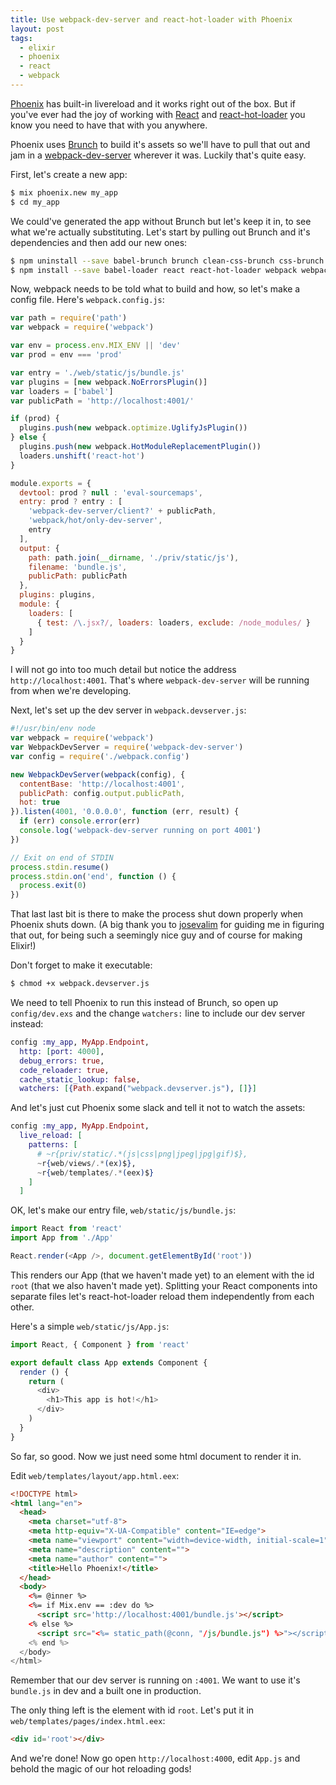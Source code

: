 ```yaml
---
title: Use webpack-dev-server and react-hot-loader with Phoenix
layout: post
tags:
  - elixir
  - phoenix
  - react
  - webpack
---
```

[Phoenix][] has built-in livereload and it works right out of the box. But if you've ever had the joy of working with [React][] and [react-hot-loader][] you know you need to have that with you anywhere.

Phoenix uses [Brunch][] to build it's assets so we'll have to pull that out and jam in a [webpack-dev-server][] wherever it was. Luckily that's quite easy.

First, let's create a new app:

```sh
$ mix phoenix.new my_app
$ cd my_app
```

We could've generated the app without Brunch but let's keep it in, to see what we're actually substituting.
Let's start by pulling out Brunch and it's dependencies and then add our new ones:

```sh
$ npm uninstall --save babel-brunch brunch clean-css-brunch css-brunch javascript-brunch sass-brunch uglify-js-brunch
$ npm install --save babel-loader react react-hot-loader webpack webpack-dev-server
```

Now, webpack needs to be told what to build and how, so let's make a config file. Here's `webpack.config.js`:

```javascript
var path = require('path')
var webpack = require('webpack')

var env = process.env.MIX_ENV || 'dev'
var prod = env === 'prod'

var entry = './web/static/js/bundle.js'
var plugins = [new webpack.NoErrorsPlugin()]
var loaders = ['babel']
var publicPath = 'http://localhost:4001/'

if (prod) {
  plugins.push(new webpack.optimize.UglifyJsPlugin())
} else {
  plugins.push(new webpack.HotModuleReplacementPlugin())
  loaders.unshift('react-hot')
}

module.exports = {
  devtool: prod ? null : 'eval-sourcemaps',
  entry: prod ? entry : [
    'webpack-dev-server/client?' + publicPath,
    'webpack/hot/only-dev-server',
    entry
  ],
  output: {
    path: path.join(__dirname, './priv/static/js'),
    filename: 'bundle.js',
    publicPath: publicPath
  },
  plugins: plugins,
  module: {
    loaders: [
      { test: /\.jsx?/, loaders: loaders, exclude: /node_modules/ }
    ]
  }
}
```

I will not go into too much detail but notice the address `http://localhost:4001`. That's where `webpack-dev-server` will be running from when we're developing.

Next, let's set up the dev server in `webpack.devserver.js`:

```js
#!/usr/bin/env node
var webpack = require('webpack')
var WebpackDevServer = require('webpack-dev-server')
var config = require('./webpack.config')

new WebpackDevServer(webpack(config), {
  contentBase: 'http://localhost:4001',
  publicPath: config.output.publicPath,
  hot: true
}).listen(4001, '0.0.0.0', function (err, result) {
  if (err) console.error(err)
  console.log('webpack-dev-server running on port 4001')
})

// Exit on end of STDIN
process.stdin.resume()
process.stdin.on('end', function () {
  process.exit(0)
})
```

That last last bit is there to make the process shut down properly when Phoenix shuts down. (A big thank you to [josevalim][] for guiding me in figuring that out, for being such a seemingly nice guy and of course for making Elixir!)

Don't forget to make it executable:

```sh
$ chmod +x webpack.devserver.js
```

We need to tell Phoenix to run this instead of Brunch, so open up `config/dev.exs` and the change `watchers:` line to include our dev server instead:

```elixir
config :my_app, MyApp.Endpoint,
  http: [port: 4000],
  debug_errors: true,
  code_reloader: true,
  cache_static_lookup: false,
  watchers: [{Path.expand("webpack.devserver.js"), []}]
```

And let's just cut Phoenix some slack and tell it not to watch the assets:

```elixir
config :my_app, MyApp.Endpoint,
  live_reload: [
    patterns: [
      # ~r{priv/static/.*(js|css|png|jpeg|jpg|gif)$},
      ~r{web/views/.*(ex)$},
      ~r{web/templates/.*(eex)$}
    ]
  ]
```

OK, let's make our entry file, `web/static/js/bundle.js`:

```js
import React from 'react'
import App from './App'

React.render(<App />, document.getElementById('root'))
```

This renders our App (that we haven't made yet) to an element with the id `root` (that we also haven't made yet). Splitting your React components into separate files let's react-hot-loader reload them independently from each other.

Here's a simple `web/static/js/App.js`:

```js
import React, { Component } from 'react'

export default class App extends Component {
  render () {
    return (
      <div>
        <h1>This app is hot!</h1>
      </div>
    )
  }
}
```

So far, so good. Now we just need some html document to render it in.

Edit `web/templates/layout/app.html.eex`:

```html
<!DOCTYPE html>
<html lang="en">
  <head>
    <meta charset="utf-8">
    <meta http-equiv="X-UA-Compatible" content="IE=edge">
    <meta name="viewport" content="width=device-width, initial-scale=1">
    <meta name="description" content="">
    <meta name="author" content="">
    <title>Hello Phoenix!</title>
  </head>
  <body>
    <%= @inner %>
    <%= if Mix.env == :dev do %>
      <script src='http://localhost:4001/bundle.js'></script>
    <% else %>
      <script src="<%= static_path(@conn, "/js/bundle.js") %>"></script>
    <% end %>
  </body>
</html>
```

Remember that our dev server is running on `:4001`. We want to use it's `bundle.js` in dev and a built one in production.

The only thing left is the element with id `root`. Let's put it in `web/templates/pages/index.html.eex`:

```html
<div id='root'></div>
```

And we're done! Now go open `http://localhost:4000`, edit `App.js` and behold the magic of our hot reloading gods!

[Phoenix]: http://www.phoenixframework.org
[React]: https://github.com/facebook/react
[react-hot-loader]: https://gaearon.github.io/react-hot-loader/
[Brunch]: http://brunch.io
[josevalim]: http://twitter.com/josevalim
[webpack-dev-server]: http://webpack.github.io/docs/webpack-dev-server.html
